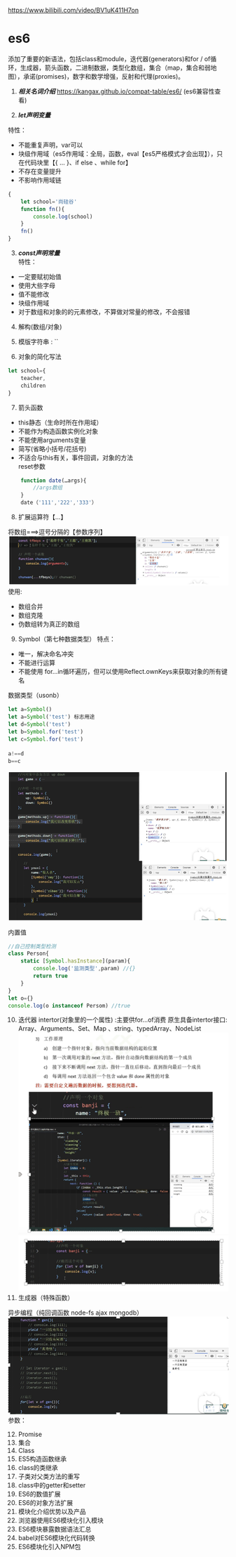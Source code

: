 https://www.bilibili.com/video/BV1uK411H7on 
# es6
添加了重要的新语法，包括class和module，迭代器(generators)和for / of循环，生成器，箭头函数，二进制数据，类型化数组，集合（map，集合和弱地图），承诺(promises)，数字和数学增强，反射和代理(proxies)。 

1. ***相关名词介绍*** 
https://kangax.github.io/compat-table/es6/ (es6兼容性查看) 

2. ***let声明变量*** 

特性： 
- 不能重复声明，var可以 
- 块级作用域（es5作用域：全局，函数，eval【es5严格模式才会出现】），只在代码块里【{ … }、if else 、while for】 
- 不存在变量提升 
- 不影响作用域链 
```javascript
{
    let school='尚硅谷'
    function fn(){
        console.log(school)
    }
    fn()
}
```
3. ***const声明常量***   
特性： 
- 一定要赋初始值 
- 使用大些字母 
- 值不能修改 
- 块级作用域 
- 对于数组和对象的的元素修改，不算做对常量的修改，不会报错

4. 解构(数组/对象) 
5. 模版字符串 : `` 

6. 对象的简化写法 
```javascript
let school={ 
    teacher, 
    children 
} 
```
7. 箭头函数 
- this静态（生命时所在作用域） 
- 不能作为构造函数实例化对象 
- 不能使用arguments变量 
- 简写(省略小括号/花括号) 
- 不适合与this有关，事件回调，对象的方法  
    reset参数 
```javascript
    function date(…args){ 
        //args数组 
    } 
    date（'111','222','333'） 
```
8. 扩展运算符【…】 

将数组===>逗号分隔的【参数序列】 
![](./imgs/img1.png)
使用: 
- 数组合并 
- 数组克隆 
- 伪数组转为真正的数组 
9. Symbol（第七种数据类型） 
特点： 
- 唯一，解决命名冲突 
- 不能进行运算 
- 不能使用 for…in循环遍历，但可以使用Reflect.ownKeys来获取对象的所有键名 

数据类型（usonb） 

```javascript
let a=Symbol() 
let a=Symbol('test') 标志用途 
let d=Symbol('test') 
let b=Symbol.for('test')  
let c=Symbol.for('test')  

a!==d  
b==c 
```
![](./imgs/img2.png)

 

内置值 

```javascript
//自己控制类型检测 
class Person{ 
    static [Symbol.hasInstance](param){ 
        console.log('监测类型',param) //{} 
        return true 
    } 
} 
let o={} 
console.log(o instanceof Persom) //true 
```
10. 迭代器 
    intertor(对象里的一个属性) :主要供for…of消费 
    原生具备intertor接口: Array、Arguments、Set、Map 、string、typedArray、NodeList 
    ![](./imgs/img3.png)
    ![](./imgs/img4.png)
11. 生成器（特殊函数） 

异步编程（纯回调函数 node-fs ajax mongodb） 
![](./imgs/img5.png)
参数：    

12. Promise 
13. 集合 
14. Class 
15. ES5构造函数继承 
16. class的类继承 
17. 子类对父类方法的重写 
18. class中的getter和setter 
19. ES6的数值扩展 
20. ES6的对象方法扩展 
21. 模块化介绍优势以及产品 
22. 浏览器使用ES6模块化引入模块 
23. ES6模块暴露数据语法汇总 
24. babel对ES6模块化代码转换 
25. ES6模块化引入NPM包 